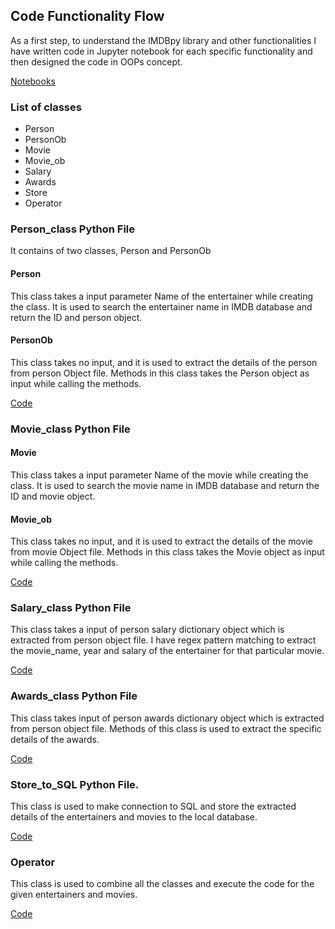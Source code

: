 ## Code Functionality Flow

As a first step, to understand the IMDBpy library and other functionalities
I have written code in Jupyter notebook for each specific functionality and then designed the code
in OOPs concept. 

[Notebooks](https://github.com/Naveen-S6/Entertainers_Data_Analysis/tree/main/Notebooks)

### List of classes

- Person
- PersonOb
- Movie
- Movie_ob
- Salary
- Awards
- Store
- Operator


### Person_class Python File

It contains of two classes, Person and PersonOb

#### Person

This class takes a input parameter Name of the entertainer while creating the class.
It is used to search the entertainer name in IMDB database and return the ID and person object.

#### PersonOb

This class takes no input, and it is used to extract the details of the person from person Object file.
Methods in this class takes the Person object as input while calling the methods.

[Code](https://github.com/Naveen-S6/Entertainers_Data_Analysis/blob/main/src/Person_class.py)


### Movie_class Python File

#### Movie

This class takes a input parameter Name of the movie while creating the class.
It is used to search the movie name in IMDB database and return the ID and movie object.


#### Movie_ob

This class takes no input, and it is used to extract the details of the movie from movie Object file.
Methods in this class takes the Movie object as input while calling the methods.

[Code](https://github.com/Naveen-S6/Entertainers_Data_Analysis/blob/main/src/Movie_class.py)


### Salary_class Python File

This class takes a input of person salary dictionary object which is extracted from person object file.
I have regex pattern matching to extract the movie_name, year and salary of the entertainer for that particular movie.

[Code](https://github.com/Naveen-S6/Entertainers_Data_Analysis/blob/main/src/salary_class.py)

### Awards_class Python File

This class takes input of person awards dictionary object which is extracted from person object file.
Methods of this class is used to extract the specific details of the awards.

[Code](https://github.com/Naveen-S6/Entertainers_Data_Analysis/blob/main/src/awards_class.py)

### Store_to_SQL Python File.

This class is used to make connection to SQL and store the extracted details of the entertainers and movies to the local database.

[Code](https://github.com/Naveen-S6/Entertainers_Data_Analysis/blob/main/src/Store_to_SQL.py)

### Operator

This class is used to combine all the classes and execute the code for the given entertainers and movies.

[Code](https://github.com/Naveen-S6/Entertainers_Data_Analysis/blob/main/src/operator.py)




